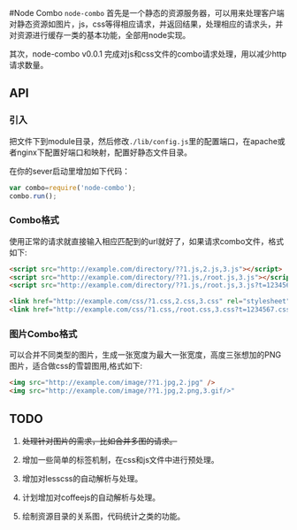 #Node Combo
`node-combo` 首先是一个静态的资源服务器，可以用来处理客户端对静态资源如图片，js，css等得相应请求，并返回结果，处理相应的请求头，并对资源进行缓存一类的基本功能，全部用node实现。
  
其次，node-combo v0.0.1 完成对js和css文件的combo请求处理，用以减少http请求数量。
  
## API
  
### 引入
把文件下到module目录，然后修改`./lib/config.js`里的配置端口，在apache或者nginx下配置好端口和映射，配置好静态文件目录。
  
在你的sever启动里增加如下代码：
  
``` js
var combo=require('node-combo');
combo.run();
``` 
### Combo格式
  
使用正常的请求就直接输入相应匹配到的url就好了，如果请求combo文件，格式如下:
  
``` html
<script src="http://example.com/directory/??1.js,2.js,3.js"></script>
<script src="http://example.com/directory/??1.js,/root.js,3.js"></script>
<script src="http://example.com/directory/??1.js,/root.js,3.js?t=1234567.js"></script>
```
  
``` html
<link href="http://example.com/css/?1.css,2.css,3.css" rel="stylesheet" type="text/css">
<link href="http://example.com/css/?1.css,/root.css,3.css?t=1234567.css" rel="stylesheet" type="text/css">
```
  
### 图片Combo格式

可以合并不同类型的图片，生成一张宽度为最大一张宽度，高度三张想加的PNG图片，适合做css的雪碧图用,格式如下:
  
``` html
<img src="http://example.com/image/??1.jpg,2.jpg" />
<img src="http://example.com/image/??1.jpg,2.png,3.gif/>"
```
  
## TODO
  
1. <del>处理针对图片的需求，比如合并多图的请求。</del>
  
2.  增加一些简单的标签机制，在css和js文件中进行预处理。
  
3.  增加对lesscss的自动解析与处理。
  
4.  计划增加对coffeejs的自动解析与处理。
  
5.  绘制资源目录的关系图，代码统计之类的功能。
